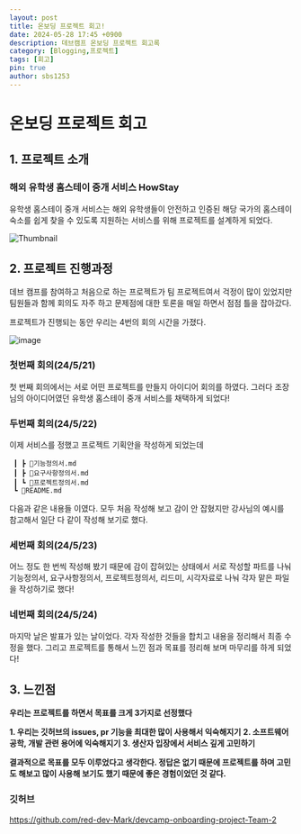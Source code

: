 ```yaml
---
layout: post
title: 온보딩 프로젝트 회고!
date: 2024-05-28 17:45 +0900
description: 데브캠프 온보딩 프로젝트 회고록
category: [Blogging,프로젝트]
tags: [회고]
pin: true
author: sbs1253
---
```


# 온보딩 프로젝트 회고
## 1. 프로젝트 소개
###  해외 유학생 홈스테이 중개 서비스 HowStay
유학생 홈스테이 중개 서비스는 해외 유학생들이 안전하고 인증된 해당 국가의 홈스테이 숙소를 쉽게 찾을 수 있도록 지원하는 서비스를 위해 프로젝트를 설계하게 되었다.

![Thumbnail](https://github.com/red-dev-Mark/devcamp-onboarding-project-Team-2/assets/170427166/641a78b2-db58-44c9-abfa-0cb2360d5684)

## 2. 프로젝트 진행과정
데브 캠프를 참여하고 처음으로 하는 프로젝트가 팀 프로젝트여서 걱정이 많이 있었지만 팀원들과 함께 회의도 자주 하고 문제점에 대한 토론을 매일 하면서 점점 틀을 잡아갔다.

프로젝트가 진행되는 동안 우리는 4번의 회의 시간을 가졌다.

![image](https://github.com/red-dev-Mark/devcamp-onboarding-project-Team-2/assets/70564622/8a3bc927-9ee5-4e5d-9add-30c55297638b)
### 첫번째 회의(24/5/21)
첫 번째 회의에서는 서로 어떤 프로젝트를 만들지 아이디어 회의를 하였다. 그러다 조장님의 아이디어였던 유학생 홈스테이 중개 서비스를 채택하게 되었다!

### 두번째 회의(24/5/22)
이제 서비스를 정했고 프로젝트 기획안을 작성하게 되었는데 
```
 ┃ ┣ 📜기능정의서.md
 ┃ ┣ 📜요구사항정의서.md
 ┃ ┗ 📜프로젝트정의서.md
 ┗ 📜README.md
```
다음과 같은 내용들 이였다. 모두 처음 작성해 보고 감이 안 잡혔지만 강사님의 예시를 참고해서 일단 다 같이 작성해 보기로 했다.

### 세번째 회의(24/5/23)
어느 정도 한 번씩 작성해 봤기 때문에 감이 잡혀있는 상태에서 서로 작성할 파트를 나눠 기능정의서, 요구사항정의서, 프로젝트정의서, 리드미, 시각자료로 나눠 각자 맡은 파일을 작성하기로 했다!

### 네번째 회의(24/5/24)
마지막 날은 발표가 있는 날이었다. 각자 작성한 것들을 합치고 내용을 정리해서 최종 수정을 했다. 그리고 프로젝트를 통해서 느낀 점과 목표를 정리해 보며 마무리를 하게 되었다!

## 3. 느낀점
**우리는 프로젝트를 하면서 목표를 크게 3가지로 선정했다**

 **1. 우리는 깃허브의 issues, pr 기능을 최대한 많이 사용해서 익숙해지기**
 **2. 소프트웨어 공학, 개발 관련 용어에 익숙해지기**
 **3. 생산자 입장에서 서비스 깊게 고민하기**
 
**결과적으로 목표를 모두 이루었다고 생각한다. 정답은 없기 때문에 프로젝트를 하며 고민도 해보고 많이 사용해 보기도 했기 때문에 좋은 경험이었던 것 같다.**

### 깃허브
https://github.com/red-dev-Mark/devcamp-onboarding-project-Team-2